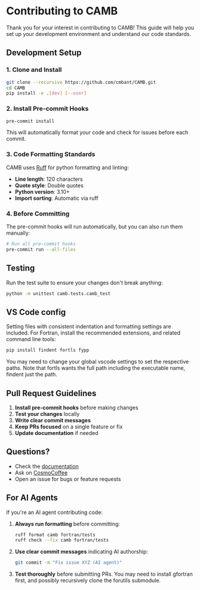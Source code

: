 # Contributing to CAMB

Thank you for your interest in contributing to CAMB! This guide will help you set up your development environment and understand our code standards.

## Development Setup

### 1. Clone and Install

```bash
git clone --recursive https://github.com/cmbant/CAMB.git
cd CAMB
pip install -e .[dev] [--user]
```

### 2. Install Pre-commit Hooks

```bash
pre-commit install
```

This will automatically format your code and check for issues before each commit.

### 3. Code Formatting Standards

CAMB uses [Ruff](https://docs.astral.sh/ruff/) for python formatting and linting:

- **Line length**: 120 characters
- **Quote style**: Double quotes
- **Python version**: 3.10+
- **Import sorting**: Automatic via ruff

### 4. Before Committing

The pre-commit hooks will run automatically, but you can also run them manually:

```bash
# Run all pre-commit hooks
pre-commit run --all-files
```

## Testing

Run the test suite to ensure your changes don't break anything:

```bash
python -m unittest camb.tests.camb_test
```

## VS Code config

Setting files with consistent indentation and formatting settings are included.
For Fortran, install the recommended extensions, and related command line tools:

```bash
pip install findent fortls fypp
```

You may need to change your global vscode settings to set the respective paths.
Note that fortls wants the full path including the executable name, findent just the path.

## Pull Request Guidelines

1. **Install pre-commit hooks** before making changes
2. **Test your changes** locally
3. **Write clear commit messages**
4. **Keep PRs focused** on a single feature or fix
5. **Update documentation** if needed

## Questions?

- Check the [documentation](https://camb.readthedocs.io/)
- Ask on [CosmoCoffee](https://cosmocoffee.info/viewforum.php?f=11)
- Open an issue for bugs or feature requests

## For AI Agents

If you're an AI agent contributing code:

1. **Always run formatting** before committing:

   ```bash
   ruff format camb fortran/tests
   ruff check --fix camb fortran/tests
   ```

2. **Use clear commit messages** indicating AI authorship:

   ```bash
   git commit -m "Fix issue XYZ (AI agent)"
   ```

3. **Test thoroughly** before submitting PRs. You may need to install gfortran first, and possibly recursively clone the
   forutils submodule.
